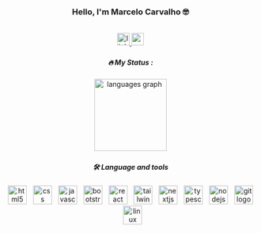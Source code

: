   
           
<div align="center">
  <h3>Hello, I'm Marcelo Carvalho 🤓</h3>
</div>
<br>     
<div align="center">
  <a href="https://www.linkedin.com/in/a-marcelo-carvalho/" target="_blank">
    <img src="https://img.shields.io/static/v1?message=LinkedIn&logo=linkedin&label=&color=0077B5&logoColor=white&labelColor=&style=for-the-badge" height="25" alt="linkedin logo"  />
  </a>
  <a href="mailto:marceloo.dev@gmail.com" target="_blank">
    <img src="https://img.shields.io/static/v1?message=Gmail&logo=gmail&label=&color=D14836&logoColor=white&labelColor=&style=for-the-badge" height="25" alt="gmail logo"  />
  </a>
</div>

###

<h5 align="center">🔥   My Status :</h5>

###

<div align="center">
  <img src="https://github-readme-stats.vercel.app/api/top-langs?username=marcelocarvalho1&locale=en&hide_title=false&layout=compact&card_width=320&langs_count=5&theme=dark&hide_border=false&order=2" height="146" alt="languages graph"  />
</div>

###

<h5 align="center">🛠 Language and tools</h5>

###

<div align="center">
  <img src="https://cdn.jsdelivr.net/gh/devicons/devicon/icons/html5/html5-plain.svg" height="38" alt="html5 logo"  />
  <img width="5" />
  <img src="https://cdn.jsdelivr.net/gh/devicons/devicon/icons/css3/css3-plain.svg" height="38" alt="css logo"  />
  <img width="5" />
  <img src="https://cdn.jsdelivr.net/gh/devicons/devicon/icons/javascript/javascript-plain.svg" height="38" alt="javascript logo"  />
  <img width="5" />
  <img src="https://cdn.jsdelivr.net/gh/devicons/devicon/icons/bootstrap/bootstrap-original.svg" height="38" alt="bootstrap logo"  />
  <img width="5" />
  <img src="https://cdn.jsdelivr.net/gh/devicons/devicon/icons/react/react-original.svg" height="38" alt="react logo"  />
  <img width="5" />
  <img src="https://cdn.jsdelivr.net/gh/devicons/devicon/icons/tailwindcss/tailwindcss-original-wordmark.svg" height="38" alt="tailwindcss logo"  />
  <img width="5" />
  <img src="https://cdn.jsdelivr.net/gh/devicons/devicon/icons/nextjs/nextjs-original.svg" height="38" alt="nextjs logo"  />
  <img width="5" />
  <img src="https://cdn.jsdelivr.net/gh/devicons/devicon/icons/typescript/typescript-plain.svg" height="38" alt="typescript logo"  />
  <img width="5" />
  <img src="https://cdn.jsdelivr.net/gh/devicons/devicon/icons/nodejs/nodejs-original.svg" height="38" alt="nodejs logo"  />
  <img width="5" />
  <img src="https://cdn.jsdelivr.net/gh/devicons/devicon/icons/git/git-original.svg" height="38" alt="git logo"  />
  <img width="5" />
  <img src="https://cdn.jsdelivr.net/gh/devicons/devicon/icons/linux/linux-original.svg" height="38" alt="linux logo"  />
</div>

###

